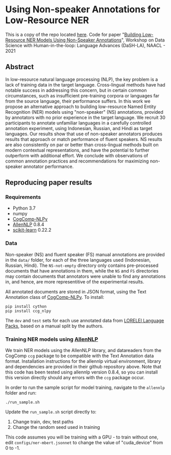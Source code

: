 Using Non-speaker Annotations for Low-Resource NER
=====================
This is a copy of the repo located [here](https://github.com/CogComp/ns-annotation).
Code for paper "[Building Low-Resource NER Models Using Non-Speaker Annotations](https://cogcomp.seas.upenn.edu/papers/TMMR21.pdf)", Workshop on Data Science with Human-in-the-loop: Language Advances (DaSH-LA), NAACL - 2021

## Abstract
In low-resource natural language processing (NLP), the key problem is a lack of training data in the target language. Cross-lingual methods have had notable success in addressing this concern, but in certain common circumstances, such as insufficient pre-training corpora or languages far from the source language, their performance suffers. In this work we propose an alternative approach to building low-resource Named Entity Recognition (NER) models using "non-speaker" (NS) annotations, provided by annotators with no prior experience in the target language. We recruit 30 participants to annotate unfamiliar languages in a carefully controlled annotation experiment, using Indonesian, Russian, and Hindi as target languages. Our results show that use of non-speaker annotators produces results that approach or match performance of fluent speakers. NS results are also consistently on par or better than cross-lingual methods built on modern contextual representations, and have the potential to further outperform with additional effort. We conclude with observations of common annotation practices and recommendations for maximizing non-speaker annotator performance.

## Reproducing paper results

### Requirements
* Python 3.7
* numpy
* [CogComp-NLPy](https://github.com/CogComp/cogcomp-nlpy)
* [AllenNLP](https://github.com/allenai/allennlp) 0.8.4
* [scikit-learn](https://scikit-learn.org/stable/) 0.22.2 

### Data
Non-speaker (NS) and fluent speaker (FS) manual annotations are provided in the `data/` folder, for each of the three languages used (Indonesian, Russian, Hindi). The `NS-not-empty` directory only contains pre-processed documents that have annotations in them, while the `NS` and `FS` directories may contain documents that annotators were unable to find any annotations in, and hence, are more representitive of the experimental results. 

All annotated documents are stored in JSON format, using the Text Annotation class of [CogComp-NLPy](https://github.com/CogComp/cogcomp-nlpy). To install:
```
pip install cython
pip install ccg_nlpy
```

The `dev` and `test` sets for each use annotated data from [LORELEI Language Packs](https://www.aclweb.org/anthology/L16-1521/), based on a manual split by the authors. 

### Training NER models using [AllenNLP](https://github.com/allenai/allennlp)
We train NER models using the AllenNLP library, and datareaders from the CogComp `ccg` package to be compatible with the Text Annotation data format. Installation instructions for the allennlp virtual environment, library and dependencies are provided in their github repository above. Note that this code has been tested using allennlp version 0.8.4, so you can install this version directly should any errors with the `ccg` package occur.

In order to run the sample script for model training, navigate to the `allennlp` folder and run:
```
./run_sample.sh
```
Update the `run_sample.sh` script directly to: 
1. Change train, dev, test paths
2. Change the random seed used in training

This code assumes you will be training with a GPU - to train without one, edit `configs/ner-mbert.jsonnet` to change the value of "cuda_device" from 0 to -1.
